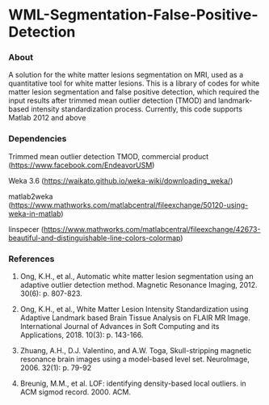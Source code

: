 WML-Segmentation-False-Positive-Detection
===========================================

### About 

A solution for the white matter lesions segmentation on MRI, used as a quantitative tool for white matter lesions. This is a library of codes for white matter lesion segmentation and false positive detection, which required the input results after trimmed mean outlier detection (TMOD) and landmark-based intensity standardization process. Currently, this code supports Matlab 2012 and above

### Dependencies
Trimmed mean outlier detection TMOD, commercial product (https://www.facebook.com/EndeavorUSM)

Weka 3.6 (https://waikato.github.io/weka-wiki/downloading_weka/)

matlab2weka (https://www.mathworks.com/matlabcentral/fileexchange/50120-using-weka-in-matlab)

linspecer (https://www.mathworks.com/matlabcentral/fileexchange/42673-beautiful-and-distinguishable-line-colors-colormap)

### References
1. Ong, K.H., et al., Automatic white matter lesion segmentation using an adaptive outlier detection method. Magnetic Resonance Imaging, 2012. 30(6): p. 807-823.

2. Ong, K.H., et al., White Matter Lesion Intensity Standardization using Adaptive Landmark based Brain Tissue Analysis on FLAIR MR Image. International Journal of Advances in Soft Computing and its Applications, 2018. 10(3): p. 143-166.

3. Zhuang, A.H., D.J. Valentino, and A.W. Toga, Skull-stripping magnetic resonance brain images using a model-based level set. NeuroImage, 2006. 32(1): p. 79-92

4. Breunig, M.M., et al. LOF: identifying density-based local outliers. in ACM sigmod record. 2000. ACM.
